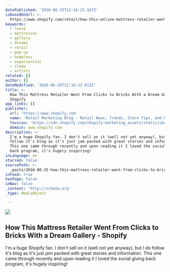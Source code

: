```yaml
---
datePublished: '2016-06-25T12:16:25.167Z'
isBasedOnUrl: >-
  https://www.shopify.com/retail/how-this-online-mattress-retailer-went-from-clicks-to-bricks-with-a-pop-up-dream-gallery?utm_source=Shopify+Retail+Blog&utm_campaign=cd292768e1-retail_blog&utm_medium=email&utm_term=0_abf4922bbe-cd292768e1-350493349&mc_cid=cd292768e1&mc_eid=b8375fa197
keywords:
  - leesa
  - mattresses
  - gallery
  - dreams
  - retail
  - pop-up
  - homeless
  - experiential
  - sleep
  - artists
related: []
author: []
dateModified: '2016-06-25T12:16:22.013Z'
title: >-
  How This Mattress Retailer Went From Clicks to Bricks With a Dream Gallery -
  Shopify
app_links: []
publisher:
  url: 'https://www.shopify.com'
  name: 'Retail Marketing Blog - Retail News, Trends, Store Tips, and More by Shopify'
  favicon: 'https://cdn.shopify.com/shopify-marketing_assets/static/shopify-favicon.png'
  domain: www.shopify.com
description: >-
  I'm a huge Shopify fan. I don't sell on it (well not yet anyway), but I do
  follow it's blog as it's just jam packed with great stories and information.
  This one came through recently and upon reading it I loved the social giving
  back program, it's hugely inspiring!
inLanguage: en
starred: false
sourcePath: >-
  _posts/2016-06-25-how-this-mattress-retailer-went-from-clicks-to-bricks-with-a.md
inFeed: true
hasPage: false
inNav: false
_context: 'http://schema.org'
_type: MediaObject

---
```

<article style=""><img src="https://imgflo.herokuapp.com/graph/vahj1ThiexotieMo/9fa9a1b4f3acada4d5016b01cd238791/noop.jpg?input=https%3A%2F%2Fcdn.shopify.com%2Fs%2Ffiles%2F1%2F1246%2F6441%2Ffiles%2FUntitled_design_1_3f813e73-fb07-4d8e-a6d8-c5ed2d2addb1.jpg%3F8550954833186091547" /><h1>How This Mattress Retailer Went From Clicks to Bricks With a Dream Gallery - Shopify</h1><p>I'm a huge Shopify fan. I don't sell on it (well not yet anyway), but I do follow it's blog as it's just jam packed with great stories and information. This one came through recently and upon reading it I loved the social giving back program, it's hugely inspiring!</p></article>